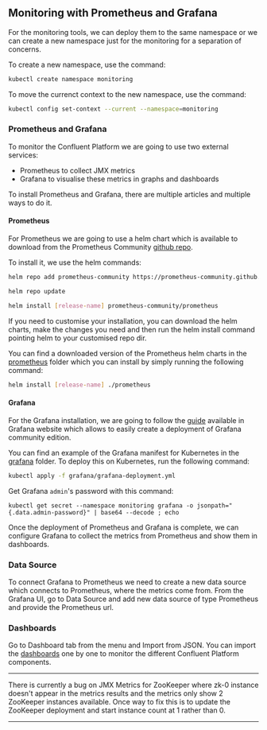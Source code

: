 ## Monitoring with Prometheus and Grafana

For the monitoring tools, we can deploy them to the same namespace or we can create a new namespace just for the monitoring for a separation of concerns. 

To create a new namespace, use the command: 

```sh
kubectl create namespace monitoring
```

To move the currenct context to the new namespace, use the command: 

```sh
kubectl config set-context --current --namespace=monitoring
```

### Prometheus and Grafana

To monitor the Confluent Platform we are going to use two external services: 
- Prometheus to collect JMX metrics 
- Grafana to visualise these metrics in graphs and dashboards

To install Prometheus and Grafana, there are multiple articles and multiple ways to do it.

#### Prometheus
 
For Prometheus we are going to use a helm chart which is available to download from the Prometheus Community [github repo](https://prometheus-community.github.io/). 

To install it, we use the helm commands: 

```sh
helm repo add prometheus-community https://prometheus-community.github.io/helm-charts

helm repo update

helm install [release-name] prometheus-community/prometheus  
```

If you need to customise your installation, you can download the helm charts, make the changes you need and then run the helm install command pointing helm to your customised repo dir.

You can find a downloaded version of the Prometheus helm charts in the [prometheus](prometheus) folder which you can install by simply running the following command: 

```sh
helm install [release-name] ./prometheus
```
 
#### Grafana

For the Grafana installation, we are going to follow the [guide](https://grafana.com/docs/grafana/latest/setup-grafana/installation/kubernetes/) available in Grafana website which allows to easily create a deployment of Grafana community edition. 

You can find an example of the Grafana manifest for Kubernetes in the [grafana](grafana) folder. To deploy this on Kubernetes, run the following command: 

```sh
kubectl apply -f grafana/grafana-deployment.yml
```

Get Grafana `admin`'s password with this command: 
```
kubectl get secret --namespace monitoring grafana -o jsonpath="{.data.admin-password}" | base64 --decode ; echo
```

Once the deployment of Prometheus and Grafana is complete, we can configure Grafana to collect the metrics from Prometheus and show them in dashboards.

### Data Source

To connect Grafana to Prometheus we need to create a new data source which connects to Prometheus, where the metrics come from. From the Grafana UI, go to Data Source and add new data source of type Prometheus and provide the Prometheus url.

### Dashboards

Go to Dashboard tab from the menu and Import from JSON. 
You can import the [dashboards](dashboards) one by one to monitor the different Confluent Platform components.

---
There is currently a bug on JMX Metrics for ZooKeeper where zk-0 instance doesn't appear in the metrics results and the metrics only show 2 ZooKeeper instances available. Once way to fix this is to update the ZooKeeper deployment and start instance count at 1 rather than 0.

--- 

